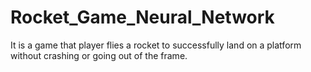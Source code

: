 # Rocket_Game_Neural_Network
It is a game that player flies a rocket to successfully land on a platform without crashing or going out of the frame.
